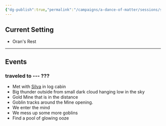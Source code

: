 ```yaml
---
{"dg-publish":true,"permalink":"/campaigns/a-dance-of-matter/sessions/session-002/"}
---
```



## Current Setting
- Oran's Rest
---

## Events
### traveled to --- ???
-   Met with [Silva](obsidian://open?vault=DnD&file=Matter%20Campaign%2FPlayers%2FSilva) in log cabin
-   Big thunder outside from small dark cloud hanging low in the sky
-   Gold Mine that is in the distance
-   Goblin tracks around the Mine opening.
-   We enter the mind
-   We mess up some more goblins
-   Find a pool of glowing ooze